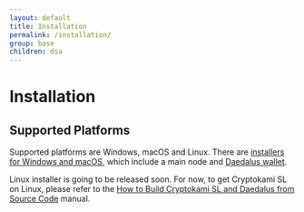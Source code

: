 ```yaml
---
layout: default
title: Installation
permalink: /installation/
group: base
children: dsa
---
```


<!-- Reviewed at d0868afac50ba6ffcbd95054e65cbf77fa513082 -->

# Installation

<!-- CARDANO_SL_README_BEGIN_3 -->
## Supported Platforms

Supported platforms are Windows, macOS and Linux. There are
[installers for Windows and macOS](https://daedaluswallet.io/#download),
which include a main node and [Daedalus wallet](https://github.com/CryptoKami/daedalus).

Linux installer is going to be released soon. For now, to
get Cryptokami SL on Linux, please refer to the [How to Build Cryptokami SL and Daedalus from
Source Code](https://github.com/CryptoKami/cryptokami-sl/blob/develop/docs/how-to/build-cryptokami-sl-and-daedalus-from-source-code.md)
manual.
<!-- CARDANO_SL_README_END_3 -->
